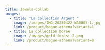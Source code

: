 ```yaml
---
title: Jewels-Collab
images:
  - title: "La Collection Argent "
    image: /images/IMG-20250422-WA0005-1.jpg
    link: /product/bague-athena?variant=1
  - title: La Collection Dorée
    image: /images/gold-forest-2.png
    link: /product/bague-athena?variant=0
---
```

